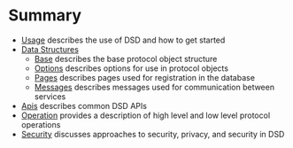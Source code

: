 
# Summary

- [Usage](01-usage.md) describes the use of DSD and how to get started
- [Data Structures]()
  - [Base](02-base.md) describes the base protocol object structure
  - [Options](03-options.md) describes options for use in protocol objects
  - [Pages](04-pages.md) describes pages used for registration in the database
  - [Messages](05-messages.md) describes messages used for communication between services
- [Apis](06-apis.md) describes common DSD APIs
- [Operation](07-operation.md) provides a description of high level and low level protocol operations
- [Security](08-security.md) discusses approaches to security, privacy, and security in DSD

